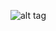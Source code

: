 ![alt tag](https://raw.githubusercontent.com/AdamPaternostro/Azure-Databricks-Dev-Ops/master/images/databricks.jpg)
